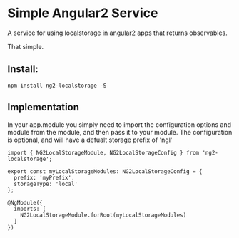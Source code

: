 # Simple Angular2 Service

A service for using localstorage in angular2 apps that returns observables.

That simple.

## Install:

```npm install ng2-localstorage -S```

## Implementation

In your app.module you simply need to import the configuration options and module from
the module, and then pass it to your module. The configuration is optional, and will
have a defualt storage prefix of 'ngl'

```
import { NG2LocalStorageModule, NG2LocalStorageConfig } from 'ng2-localstorage';

export const myLocalStorageModules: NG2LocalStorageConfig = {
  prefix: 'myPrefix',
  storageType: 'local'
};

@NgModule({
  imports: [
    NG2LocalStorageModule.forRoot(myLocalStorageModules)
  ]
})
```

